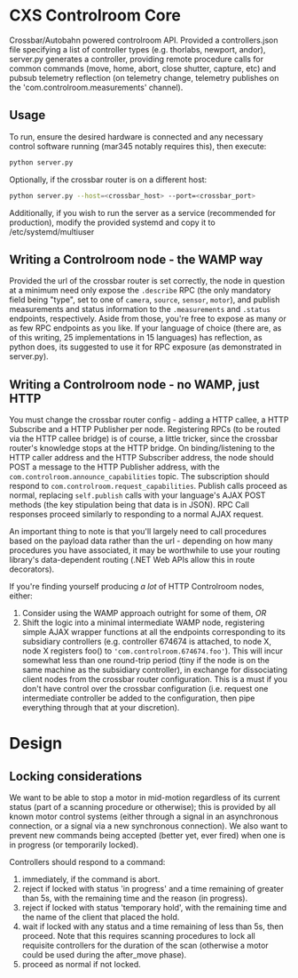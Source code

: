 # CXS Controlroom Core

Crossbar/Autobahn powered controlroom API. Provided a controllers.json file specifying a list of controller types (e.g. thorlabs, newport, andor), server.py generates a controller, providing remote procedure calls for common commands (move, home, abort, close shutter, capture, etc) and pubsub telemetry reflection (on telemetry change, telemetry publishes on the 'com.controlroom.measurements' channel).

## Usage
To run, ensure the desired hardware is connected and any necessary control
software running (mar345 notably requires this), then execute:
```bash
python server.py
```

Optionally, if the crossbar router is on a different host:
```bash
python server.py --host=<crossbar_host> --port=<crossbar_port>
```

Additionally, if you wish to run the server as a service (recommended for
production), modify the provided systemd and copy it to /etc/systemd/multiuser

## Writing a Controlroom node - the WAMP way

Provided the url of the crossbar router is set correctly, the node in question at a minimum need only expose the `.describe` RPC (the only mandatory field being "type", set to one of `camera`, `source`, `sensor`, `motor`), and publish measurements and status information to the `.measurements` and `.status` endpoints, respectively. Aside from those, you're free to expose as many or as few RPC endpoints as you like. If your language of choice (there are, as of this writing, 25 implementations in 15 languages) has reflection, as python does, its suggested to use it for RPC exposure (as demonstrated in server.py).

## Writing a Controlroom node - no WAMP, just HTTP

You must change the crossbar router config - adding a HTTP callee, a HTTP Subscribe and a HTTP Publisher per node. Registering RPCs (to be routed via the HTTP callee bridge) is of course, a little tricker, since the crossbar router's knowledge stops at the HTTP bridge. On binding/listening to the HTTP caller address and the HTTP Subscriber address, the node should POST a message to the HTTP Publisher address, with the `com.controlroom.announce_capabilities` topic. The subscription should respond to `com.controlroom.request_capabilities`. Publish calls proceed as normal, replacing `self.publish` calls with your language's AJAX POST methods (the key stipulation being that data is in JSON). RPC Call responses proceed similarly to responding to a normal AJAX request.

An important thing to note is that you'll largely need to call procedures based on the payload data rather than the url - depending on how many procedures you have associated, it may be worthwhile to use your routing library's data-dependent routing (.NET Web APIs allow this in route decorators).

If you're finding yourself producing *a lot* of HTTP Controlroom nodes, either:

1. Consider using the WAMP approach outright for some of them, *OR*
2. Shift the logic into a minimal intermediate WAMP node, registering simple AJAX wrapper functions at all the endpoints corresponding to its subsidiary controllers (e.g. controller 674674 is attached, to node X, node X registers foo() to `'com.controlroom.674674.foo'`). This will incur somewhat less than one round-trip period (tiny if the node is on the same machine as the subsidiary controller), in exchange for dissociating client nodes from the crossbar router configuration. This is a must if you don't have control over the crossbar configuration (i.e. request one intermediate controller be added to the configuration, then pipe everything through that at your discretion).

# Design
## Locking considerations
We want to be able to stop a motor in mid-motion regardless of its current status (part of a scanning procedure or otherwise); this is provided by all known motor control systems (either through a signal in an asynchronous connection, or a signal via a new synchronous connection). We also want to prevent new commands being accepted (better yet, ever fired) when one is in progress (or temporarily locked).

Controllers should respond to a command:
1. immediately, if the command is abort.
2. reject if locked with status 'in progress' and a time remaining of greater than 5s, with the remaining time and the reason (in progress).
3. reject if locked with status 'temporary hold', with the remaining time and the name of the client that placed the hold.
4. wait if locked with any status and a time remaining of less than 5s, then proceed. Note that this requires scanning procedures to lock all requisite controllers for the duration of the scan (otherwise a motor could be used during the after_move phase).
5. proceed as normal if not locked.
